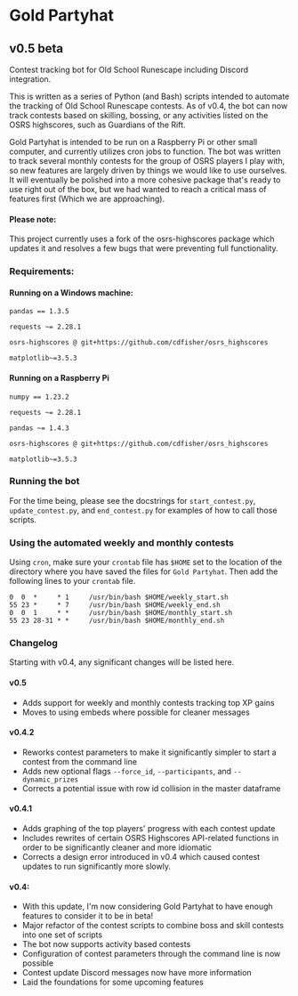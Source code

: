 # Gold Partyhat
## v0.5 beta
Contest tracking bot for Old School Runescape including Discord integration. 

This is written as a series of Python (and Bash) scripts intended to automate the tracking of Old 
School Runescape contests. As of v0.4, the bot can now track contests based on skilling, bossing,
or any activities listed on the OSRS highscores, such as Guardians of the Rift.

Gold Partyhat is intended to be run on a Raspberry Pi or other small computer, and currently
utilizes cron jobs to function. The bot was written to track several monthly contests for the group
of OSRS players I play with, so new features are largely driven by things we would like to use
ourselves. It will eventually be polished into a more cohesive package that's ready to
use right out of the box, but we had wanted to reach a critical mass of features first (Which we are
approaching).

#### Please note:
This project currently uses a fork of the osrs-highscores package which updates
it and resolves a few bugs that were preventing full functionality.
### Requirements:
#### Running on a Windows machine:
`pandas == 1.3.5`

`requests ~= 2.28.1`

`osrs-highscores @ git+https://github.com/cdfisher/osrs_highscores`

`matplotlib~=3.5.3`
#### Running on a Raspberry Pi
`numpy == 1.23.2`

`requests ~= 2.28.1`

`pandas ~= 1.4.3`

`osrs-highscores @ git+https://github.com/cdfisher/osrs_highscores`

`matplotlib~=3.5.3`
### Running the bot

For the time being, please see the docstrings for `start_contest.py`, 
`update_contest.py`, and `end_contest.py` for examples of how to call those
scripts.

### Using the automated weekly and monthly contests
Using `cron`, make sure your `crontab` file has `$HOME` set to the location of the directory
where you have saved the files for `Gold Partyhat`. Then add the following lines to your `crontab` file.
```
0  0  *     * 1     /usr/bin/bash $HOME/weekly_start.sh
55 23 *     * 7     /usr/bin/bash $HOME/weekly_end.sh
0  0  1     * *     /usr/bin/bash $HOME/monthly_start.sh
55 23 28-31 * *     /usr/bin/bash $HOME/monthly_end.sh
```

### Changelog
Starting with v0.4, any significant changes will be listed here.

#### v0.5

- Adds support for weekly and monthly contests tracking top XP gains
- Moves to using embeds where possible for cleaner messages

#### v0.4.2

- Reworks contest parameters to make it significantly simpler to start a contest from the command line
- Adds new optional flags `--force_id`, `--participants`, and `--dynamic_prizes`
- Corrects a potential issue with row id collision in the master dataframe

#### v0.4.1

- Adds graphing of the top players' progress with each contest update
- Includes rewrites of certain OSRS Highscores API-related functions
in order to be significantly cleaner and more idiomatic
- Corrects a design error introduced in v0.4 which caused contest updates to 
run significantly more slowly.

#### v0.4:

- With this update, I'm now considering Gold Partyhat to have enough features to consider it to be in beta!
- Major refactor of the contest scripts to combine boss and skill contests into one set of scripts
- The bot now supports activity based contests
- Configuration of contest parameters through the command line is now possible
- Contest update Discord messages now have more information
- Laid the foundations for some upcoming features